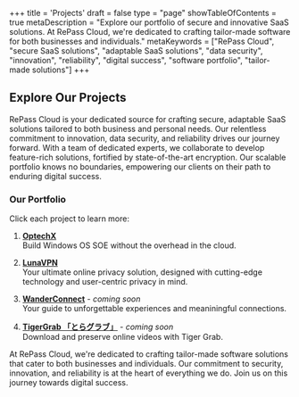 +++
title = 'Projects'
draft = false
type = "page"
showTableOfContents = true
metaDescription = "Explore our portfolio of secure and innovative SaaS solutions. At RePass Cloud, we're dedicated to crafting tailor-made software for both businesses and individuals."
metaKeywords = ["RePass Cloud", "secure SaaS solutions", "adaptable SaaS solutions", "data security", "innovation", "reliability", "digital success", "software portfolio", "tailor-made solutions"]
+++

## Explore Our Projects

RePass Cloud is your dedicated source for crafting secure, adaptable SaaS solutions tailored to both business and personal needs. Our relentless commitment to innovation, data security, and reliability drives our journey forward. With a team of dedicated experts, we collaborate to develop feature-rich solutions, fortified by state-of-the-art encryption. Our scalable portfolio knows no boundaries, empowering our clients on their path to enduring digital success.

### Our Portfolio

Click each project to learn more:

1. [**OptechX**](/projects/optechx)  
   Build Windows OS SOE without the overhead in the cloud.

2. [**LunaVPN**](/projects/lunavpn)  
    Your ultimate online privacy solution, designed with cutting-edge technology and user-centric privacy in mind.

3. [**WanderConnect**](/projects/wanderconnect) - _coming soon_  
   Your guide to unforgettable experiences and meaniningful connections.

4. [**TigerGrab 「とらグラブ」**](/projects/tigergrab) - _coming soon_  
   Download and preserve online videos with Tiger Grab.



At RePass Cloud, we're dedicated to crafting tailor-made software solutions that cater to both businesses and individuals. Our commitment to security, innovation, and reliability is at the heart of everything we do. Join us on this journey towards digital success.
